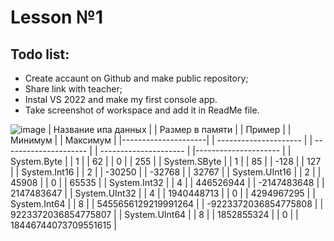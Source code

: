 # **Lesson №1**

## Todo list:
- Create accaunt on Github and make public repository;
- Share link with teacher;
- Instal VS 2022 and make my first console app.
- Take screenshot of workspace and add it in ReadMe file.


![image](https://github.com/Kalidja/HomeWork/assets/145051795/27328cc3-0bf4-4bf9-8f45-d7ef277585ef)
| Название ипа данных | | Размер в памяти | | Пример | | Минимум | | Максимум |
|---------------------| | --------------------- | | --------------------- | | --------------------- | |--------------------- |
| System.Byte | | 1 | | 62 | | 0 | | 255 |
| System.SByte | | 1 | | 85 | | -128 | | 127 |
| System.Int16 | | 2 | | -30250 | | -32768 | | 32767 |
| System.UInt16 | | 2 | | 45908 | | 0 | | 65535 |
| System.Int32 | | 4 | | 446526944 | | -2147483648 | | 2147483647 |
| System.UInt32 | | 4 | | 1940448713 | | 0 | | 4294967295 |
| System.Int64 | | 8 | | 5455656129219991264 | | -9223372036854775808 | | 9223372036854775807 |
| System.UInt64 | | 8 | | 1852855324 | | 0 | | 18446744073709551615 |
